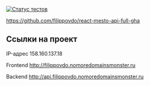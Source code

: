 [![Статус тестов](../../actions/workflows/tests.yml/badge.svg)](../../actions/workflows/tests.yml)


https://github.com/filippovdo/react-mesto-api-full-gha

## Ссылки на проект

IP-адрес 158.160.137.18

Frontend http://filippovdo.nomoredomainsmonster.ru

Backend http://api.filippovdo.nomoredomainsmonster.ru
